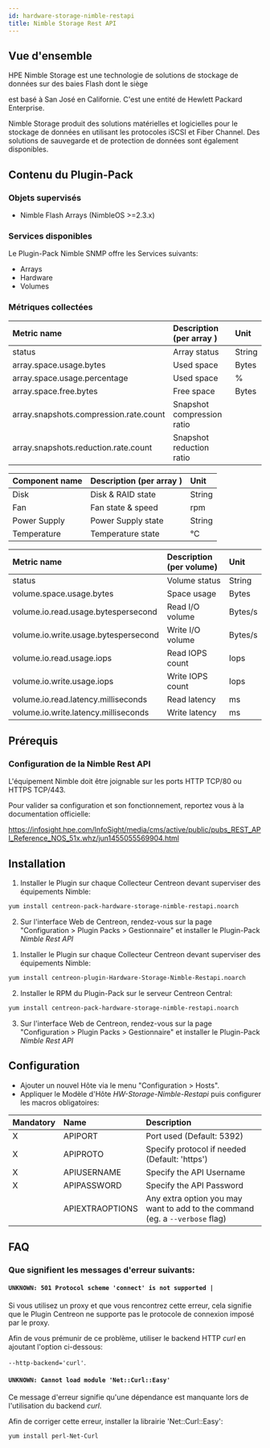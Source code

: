```yaml
---
id: hardware-storage-nimble-restapi
title: Nimble Storage Rest API
---
```


## Vue d'ensemble

HPE Nimble Storage est une technologie de solutions de stockage de données sur des baies Flash dont le siège

est basé à San José en Californie. C'est une entité de Hewlett Packard Enterprise. 

Nimble Storage produit des solutions matérielles et logicielles pour le stockage de données en utilisant les protocoles
iSCSI et Fiber Channel. Des solutions de sauvegarde et de protection de données sont également disponibles.

## Contenu du Plugin-Pack

### Objets supervisés

* Nimble Flash Arrays (NimbleOS >=2.3.x)

### Services disponibles

Le Plugin-Pack Nimble SNMP offre les Services suivants:

* Arrays
* Hardware
* Volumes

### Métriques collectées

<!--DOCUSAURUS_CODE_TABS-->

<!--Arrays-->

| Metric name                            | Description (per array )        | Unit    |
| :------------------------------------- | :------------------------------ | :------ |
| status                                 | Array status                    | String  |
| array.space.usage.bytes                | Used space                      | Bytes   |
| array.space.usage.percentage           | Used space                      |   %     |
| array.space.free.bytes                 | Free space                      | Bytes   |
| array.snapshots.compression.rate.count | Snapshot compression ratio      |         |
| array.snapshots.reduction.rate.count   | Snapshot reduction ratio        |         |

<!--Hardware-->

| Component name | Description (per array ) | Unit   |
|:---------------|:-------------------------|:-------|
| Disk           | Disk & RAID state        | String |
| Fan            | Fan state & speed        | rpm    |
| Power Supply   | Power Supply state       | String |
| Temperature    | Temperature state        | °C     |

<!--Volumes-->

| Metric name                           | Description (per volume)         | Unit    |
| :------------------------------------ | :------------------------------- | :------ |
| status                                | Volume status                    | String  |
| volume.space.usage.bytes              | Space usage                      | Bytes   |
| volume.io.read.usage.bytespersecond   | Read I/O volume                  | Bytes/s |
| volume.io.write.usage.bytespersecond  | Write I/O volume                 | Bytes/s |
| volume.io.read.usage.iops             | Read IOPS count                  | Iops    |
| volume.io.write.usage.iops            | Write IOPS count                 | Iops    |
| volume.io.read.latency.milliseconds   | Read latency                     | ms      |
| volume.io.write.latency.milliseconds  | Write latency                    | ms      |

<!--END_DOCUSAURUS_CODE_TABS-->

## Prérequis

### Configuration de la Nimble Rest API

L'équipement Nimble doit être joignable sur les ports HTTP TCP/80 ou HTTPS TCP/443. 

Pour valider sa configuration et son fonctionnement, reportez vous à la documentation officielle: 

https://infosight.hpe.com/InfoSight/media/cms/active/public/pubs_REST_API_Reference_NOS_51x.whz/jun1455055569904.html

## Installation

<!--DOCUSAURUS_CODE_TABS-->

<!--Online IMP Licence & IT-100 Editions-->

1. Installer le Plugin sur chaque Collecteur Centreon devant superviser des équipements Nimble:

```bash
yum install centreon-pack-hardware-storage-nimble-restapi.noarch
```

2. Sur l'interface Web de Centreon, rendez-vous sur la page "Configuration > Plugin Packs > Gestionnaire" et installer le Plugin-Pack *Nimble Rest API*

<!--Offline IMP License-->

1. Installer le Plugin sur chaque Collecteur Centreon devant superviser des équipements Nimble:

```bash
yum install centreon-plugin-Hardware-Storage-Nimble-Restapi.noarch
```

2. Installer le RPM du Plugin-Pack sur le serveur Centreon Central:

```bash
yum install centreon-pack-hardware-storage-nimble-restapi.noarch
```

3. Sur l'interface Web de Centreon, rendez-vous sur la page "Configuration > Plugin Packs > Gestionnaire" et installer le Plugin-Pack *Nimble Rest API*

## Configuration

* Ajouter un nouvel Hôte via le menu "Configuration > Hosts".
* Appliquer le Modèle d'Hôte *HW-Storage-Nimble-Restapi* puis configurer les macros obligatoires: 

| Mandatory | Name                | Description                                                                  |
| :-------- | :------------------ | :--------------------------------------------------------------------------- |
| X         | APIPORT             | Port used (Default: 5392)                                                    |
| X         | APIPROTO            | Specify protocol if needed (Default: 'https')                                |
| X         | APIUSERNAME         | Specify the API Username                                                     |
| X         | APIPASSWORD         | Specify the API Password                                                     |    
|           | APIEXTRAOPTIONS     | Any extra option you may want to add to the command (eg. a `--verbose` flag) |

## FAQ

### Que signifient les messages d'erreur suivants:

#### ```UNKNOWN: 501 Protocol scheme 'connect' is not supported |``` 

Si vous utilisez un proxy et que vous rencontrez cette erreur, cela signifie que le Plugin Centreon ne supporte
pas le protocole de connexion imposé par le proxy.

Afin de vous prémunir de ce problème, utiliser le backend HTTP *curl* en ajoutant l'option ci-dessous: 

 ```--http-backend='curl'```.

#### ```UNKNOWN: Cannot load module 'Net::Curl::Easy'```

Ce message d'erreur signifie qu'une dépendance est manquante lors de l'utilisation du backend *curl*. 

Afin de corriger cette erreur, installer la librairie 'Net\:\:Curl\:\:Easy':

```bash
yum install perl-Net-Curl
```
